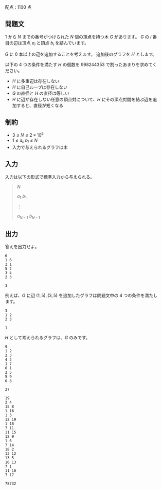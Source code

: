配点 : $1100$ 点

## 問題文

$1$ から $N$ までの番号がつけられた $N$ 個の頂点を持つ木 $G$ があります。
$G$ の $i$ 番目の辺は頂点 $a_i$ と頂点 $b_i$ を結んでいます。

$G$ に $0$ 本以上の辺を追加することを考えます。
追加後のグラフを $H$ とします。

以下の $4$ つの条件を満たす $H$ の個数を $998244353$ で割ったあまりを求めてください。

- $H$ に多重辺は存在しない
- $H$ に自己ループは存在しない
- $G$ の直径と $H$ の直径は等しい
- $H$ に辺が存在しない任意の頂点対について、$H$ にその頂点対間を結ぶ辺を追加すると、直径が短くなる

## 制約

- $3 \le N \le 2 \times 10^5$
- $1 \le a_i, b_i \le N$
- 入力で与えられるグラフは木

## 入力

入力は以下の形式で標準入力から与えられる。

> $N$
> 
> $a_1$ $b_1$
> 
> $\vdots$
> 
> $a_{N-1}$ $b_{N-1}$

## 出力

答えを出力せよ。

```input1
6
1 6
2 1
5 2
3 4
2 3
```

```output1
3
```

例えば、$G$ に辺 $(1, 5), (3, 5)$ を追加したグラフは問題文中の $4$ つの条件を満たします。

```input2
3
1 2
2 3
```

```output2
1
```

$H$ として考えられるグラフは、$G$ のみです。

```input3
9
1 2
2 3
4 2
1 7
6 1
2 5
5 9
6 8
```

```output3
27
```

```input4
19
2 4
15 8
1 16
1 3
12 19
1 18
7 11
11 15
12 9
1 6
7 14
18 2
13 12
13 5
16 13
7 1
11 10
7 17
```

```output4
78732
```
